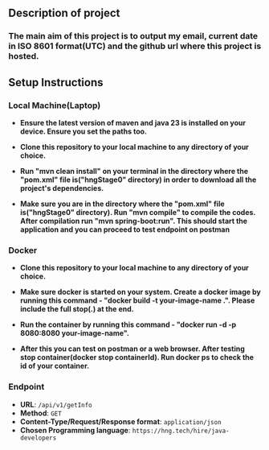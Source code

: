 ## **Description of project**
### The main aim of this project is to output my email, current date in ISO 8601 format(UTC) and the github url where this project is hosted.

## **Setup Instructions**


### **Local Machine(Laptop)**
- **Ensure the latest version of maven and java 23 is installed on your device. Ensure you set the paths too.**


- **Clone this repository to your local machine to any directory of your choice.**


- **Run "mvn clean install" on your terminal in the directory  where the "pom.xml" file is("hngStage0" directory) in order to download all the project's dependencies.**


- **Make sure you are in the directory where the "pom.xml" file is("hngStage0" directory). Run "mvn compile" to compile the codes. After compilation run "mvn spring-boot:run". This should start the application and you can proceed to test endpoint on postman**


### **Docker**
- **Clone this repository to your local machine to any directory of your choice.**


- **Make sure docker is started on your system. Create a docker image by running this command - "docker build -t your-image-name .". Please include the full stop(.) at the end.**


- **Run the container by running this command - "docker run -d -p 8080:8080 your-image-name".**


- **After this you can test on postman or a web browser. After testing stop container(docker stop containerId). Run docker ps to check the id of your container.**


### **Endpoint**

- **URL**: `/api/v1/getInfo`
- **Method**: `GET`
- **Content-Type/Request/Response format**: `application/json`
- **Chosen Programming language**: `https://hng.tech/hire/java-developers`

